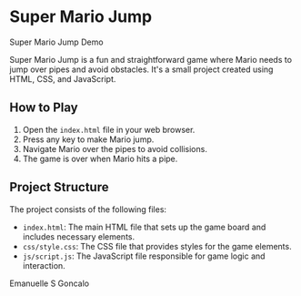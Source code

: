 # Super Mario Jump

Super Mario Jump Demo

Super Mario Jump is a fun and straightforward game where Mario needs to jump over pipes and avoid obstacles. It's a small project created using HTML, CSS, and JavaScript.

## How to Play

1. Open the `index.html` file in your web browser.
2. Press any key to make Mario jump.
3. Navigate Mario over the pipes to avoid collisions.
4. The game is over when Mario hits a pipe.

## Project Structure

The project consists of the following files:

- `index.html`: The main HTML file that sets up the game board and includes necessary elements.
- `css/style.css`: The CSS file that provides styles for the game elements.
- `js/script.js`: The JavaScript file responsible for game logic and interaction.

Emanuelle S Goncalo

